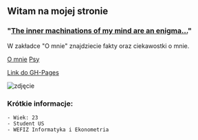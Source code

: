 ## Witam na mojej stronie

### "[The inner machinations of my mind are an enigma...](https://www.youtube.com/watch?v=1z-pVZiRjac)"


W zakładce "O mnie" znajdziecie fakty oraz ciekawostki o mnie.

[O mnie](podstrona.md)
[Psy](podstrona2.md)

[Link do GH-Pages](https://github.com/TesshuPL/ProjektZWwSIT/tree/gh-pages)

<img src="https://ocdn.eu/pulscms-transforms/1/iW-k9kpTURBXy9mOTk1NzZhNTY3YjhlYjljZWQ3MDcxMGJjNWEzZTZhNy5qcGeTlQMAFs0C1M0Bl5MFzQMUzQG8kwmmNTk2MTk0BoGhMAE/gettyimages-954867550.jpg" alt="zdjęcie">

### Krótkie informacje:

```
- Wiek: 23
- Student US
- WEFIZ Informatyka i Ekonometria
```



